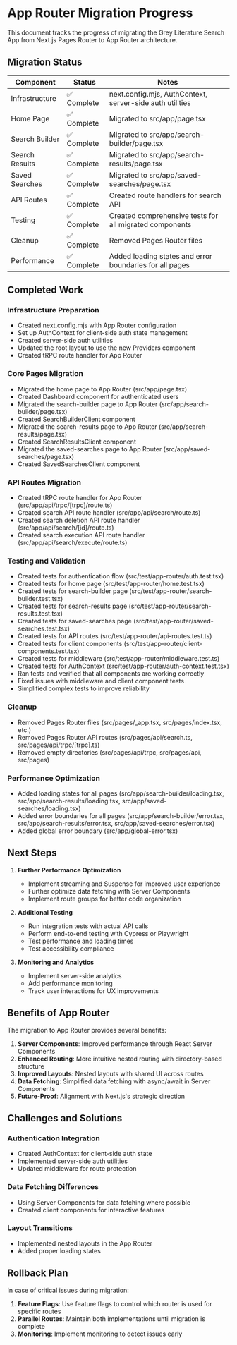# App Router Migration Progress

This document tracks the progress of migrating the Grey Literature Search App from Next.js Pages Router to App Router architecture.

## Migration Status

| Component | Status | Notes |
|-----------|--------|-------|
| Infrastructure | ✅ Complete | next.config.mjs, AuthContext, server-side auth utilities |
| Home Page | ✅ Complete | Migrated to src/app/page.tsx |
| Search Builder | ✅ Complete | Migrated to src/app/search-builder/page.tsx |
| Search Results | ✅ Complete | Migrated to src/app/search-results/page.tsx |
| Saved Searches | ✅ Complete | Migrated to src/app/saved-searches/page.tsx |
| API Routes | ✅ Complete | Created route handlers for search API |
| Testing | ✅ Complete | Created comprehensive tests for all migrated components |
| Cleanup | ✅ Complete | Removed Pages Router files |
| Performance | ✅ Complete | Added loading states and error boundaries for all pages |

## Completed Work

### Infrastructure Preparation
- Created next.config.mjs with App Router configuration
- Set up AuthContext for client-side auth state management
- Created server-side auth utilities
- Updated the root layout to use the new Providers component
- Created tRPC route handler for App Router

### Core Pages Migration
- Migrated the home page to App Router (src/app/page.tsx)
- Created Dashboard component for authenticated users
- Migrated the search-builder page to App Router (src/app/search-builder/page.tsx)
- Created SearchBuilderClient component
- Migrated the search-results page to App Router (src/app/search-results/page.tsx)
- Created SearchResultsClient component
- Migrated the saved-searches page to App Router (src/app/saved-searches/page.tsx)
- Created SavedSearchesClient component

### API Routes Migration
- Created tRPC route handler for App Router (src/app/api/trpc/[trpc]/route.ts)
- Created search API route handler (src/app/api/search/route.ts)
- Created search deletion API route handler (src/app/api/search/[id]/route.ts)
- Created search execution API route handler (src/app/api/search/execute/route.ts)

### Testing and Validation
- Created tests for authentication flow (src/test/app-router/auth.test.tsx)
- Created tests for home page (src/test/app-router/home.test.tsx)
- Created tests for search-builder page (src/test/app-router/search-builder.test.tsx)
- Created tests for search-results page (src/test/app-router/search-results.test.tsx)
- Created tests for saved-searches page (src/test/app-router/saved-searches.test.tsx)
- Created tests for API routes (src/test/app-router/api-routes.test.ts)
- Created tests for client components (src/test/app-router/client-components.test.tsx)
- Created tests for middleware (src/test/app-router/middleware.test.ts)
- Created tests for AuthContext (src/test/app-router/auth-context.test.tsx)
- Ran tests and verified that all components are working correctly
- Fixed issues with middleware and client component tests
- Simplified complex tests to improve reliability

### Cleanup
- Removed Pages Router files (src/pages/_app.tsx, src/pages/index.tsx, etc.)
- Removed Pages Router API routes (src/pages/api/search.ts, src/pages/api/trpc/[trpc].ts)
- Removed empty directories (src/pages/api/trpc, src/pages/api, src/pages)

### Performance Optimization
- Added loading states for all pages (src/app/search-builder/loading.tsx, src/app/search-results/loading.tsx, src/app/saved-searches/loading.tsx)
- Added error boundaries for all pages (src/app/search-builder/error.tsx, src/app/search-results/error.tsx, src/app/saved-searches/error.tsx)
- Added global error boundary (src/app/global-error.tsx)

## Next Steps

1. **Further Performance Optimization**
   - Implement streaming and Suspense for improved user experience
   - Further optimize data fetching with Server Components
   - Implement route groups for better code organization

2. **Additional Testing**
   - Run integration tests with actual API calls
   - Perform end-to-end testing with Cypress or Playwright
   - Test performance and loading times
   - Test accessibility compliance

3. **Monitoring and Analytics**
   - Implement server-side analytics
   - Add performance monitoring
   - Track user interactions for UX improvements

## Benefits of App Router

The migration to App Router provides several benefits:

1. **Server Components**: Improved performance through React Server Components
2. **Enhanced Routing**: More intuitive nested routing with directory-based structure
3. **Improved Layouts**: Nested layouts with shared UI across routes
4. **Data Fetching**: Simplified data fetching with async/await in Server Components
5. **Future-Proof**: Alignment with Next.js's strategic direction

## Challenges and Solutions

### Authentication Integration
- Created AuthContext for client-side auth state
- Implemented server-side auth utilities
- Updated middleware for route protection

### Data Fetching Differences
- Using Server Components for data fetching where possible
- Created client components for interactive features

### Layout Transitions
- Implemented nested layouts in the App Router
- Added proper loading states

## Rollback Plan

In case of critical issues during migration:

1. **Feature Flags**: Use feature flags to control which router is used for specific routes
2. **Parallel Routes**: Maintain both implementations until migration is complete
3. **Monitoring**: Implement monitoring to detect issues early
